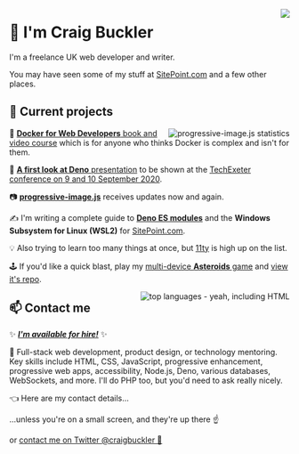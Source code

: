 <a href="https://github.com/craigbuckler/"><img src="https://github-readme-stats.vercel.app/api?username=craigbuckler&show_icons=true&count_private=true" align="right" /></a>

# 👋 I'm Craig Buckler

I'm a freelance UK web developer and writer.

You may have seen some of my stuff at [SitePoint.com](https://www.sitepoint.com/author/craig-buckler) and a few other places.


## 🚧 Current projects

<a href="https://github.com/craigbuckler/progressive-image.js"><img src="https://github-readme-stats.vercel.app/api/pin/?username=craigbuckler&repo=progressive-image.js" alt="progressive-image.js statistics" align="right"></a>

🐳 [**Docker for Web Developers** book and video course](https://dockerwebdev.com/) which is for anyone who thinks Docker is complex and isn't for them.

🦕 [**A first look at Deno** presentation](https://conference.techexeter.uk/speakers/craig-buckler.html) to be shown at the [TechExeter conference on 9 and 10 September 2020](https://conference.techexeter.uk/).

📷 [**progressive-image.js**](https://github.com/craigbuckler/progressive-image.js) receives updates now and again.

✍️ I'm writing a complete guide to [**Deno ES modules**](https://www.sitepoint.com/deno-module-system-a-beginners-guide/) and the **Windows Subsystem for Linux (WSL2)** for [SitePoint.com](https://www.sitepoint.com/author/craig-buckler).

💡 Also trying to learn too many things at once, but [11ty](https://www.11ty.dev/) is high up on the list.

🕹️ If you'd like a quick blast, play my [multi-device **Asteroids** game](https://craigbuckler.com/asteroids/) and [view it's repo](https://github.com/craigbuckler/asteroids).


<a href="https://github.com/craigbuckler/"><img src="https://github-readme-stats.vercel.app/api/top-langs/?username=craigbuckler&hide=asp&layout=compac" alt="top languages - yeah, including HTML" align="right" /></a>

## 📫 Contact me

✨ [***I'm available for hire!***](https://craigbuckler.com/) ✨

🤹 Full-stack web development, product design, or technology mentoring. Key skills include HTML, CSS, JavaScript, progressive enhancement, progressive web apps, accessibility, Node.js, Deno, various databases, WebSockets, and more. I'll do PHP too, but you'd need to ask really nicely.

👈 Here are my contact details...

...unless you're on a small screen, and they're up there ☝️

or [contact me on Twitter @craigbuckler 💬](https://twitter.com/craigbuckler)

